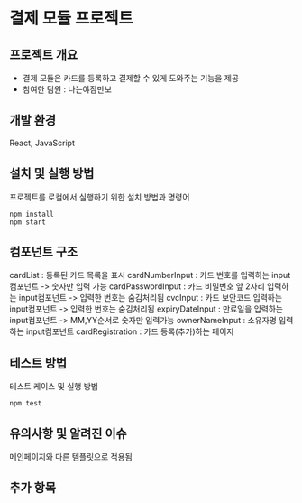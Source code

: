 # 결제 모듈 프로젝트

## 프로젝트 개요

- 결제 모듈은 카드를 등록하고 결제할 수 있게 도와주는 기능을 제공
- 참여한 팀원 : 나는야잠만보

## 개발 환경

React, JavaScript

## 설치 및 실행 방법

프로젝트를 로컬에서 실행하기 위한 설치 방법과 명령어

```
npm install
npm start
```

## 컴포넌트 구조

cardList : 등록된 카드 목록을 표시
cardNumberInput : 카드 번호를 입력하는 input컴포넌트 -> 숫자만 입력 가능
cardPasswordInput : 카드 비밀번호 앞 2자리 입력하는 input컴포넌트  -> 입력한 번호는 숨김처리됨
cvcInput : 카드 보안코드 입력하는 input컴포넌트 -> 입력한 번호는 숨김처리됨
expiryDateInput : 만료일을 입력하는 input컴포넌트 -> MM,YY순서로 숫자만 입력가능
ownerNameInput : 소유자명 입력하는 input컴포넌트
cardRegistration : 카드 등록(추가)하는 페이지

## 테스트 방법

테스트 케이스 및 실행 방법

```
npm test
```

## 유의사항 및 알려진 이슈

메인페이지와 다른 템플릿으로 적용됨


## 추가 항목
